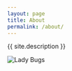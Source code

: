 ```yaml
---
layout: page
title: About
permalink: /about/
---
```


{{ site.description }}

![Lady Bugs](../images/lady-bugs.png)
